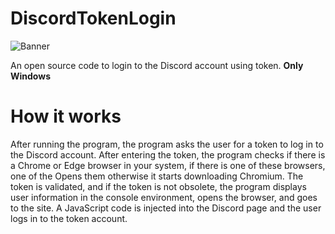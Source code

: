 # DiscordTokenLogin
![Banner](https://raw.githubusercontent.com/iamehsandvr/DiscordTokenLogin/main/Images/DiscordTokenLogin_DEDSEC.png)

An open source code to login to the Discord account using token. 
**Only Windows**
# How it works

After running the program, the program asks the user for a token to log in to the Discord account. After entering the token, the program checks if there is a Chrome or Edge browser in your system, if there is one of these browsers, one of the Opens them otherwise it starts downloading Chromium.
The token is validated, and if the token is not obsolete, the program displays user information in the console environment, opens the browser, and goes to the site.
A JavaScript code is injected into the Discord page and the user logs in to the token account.
